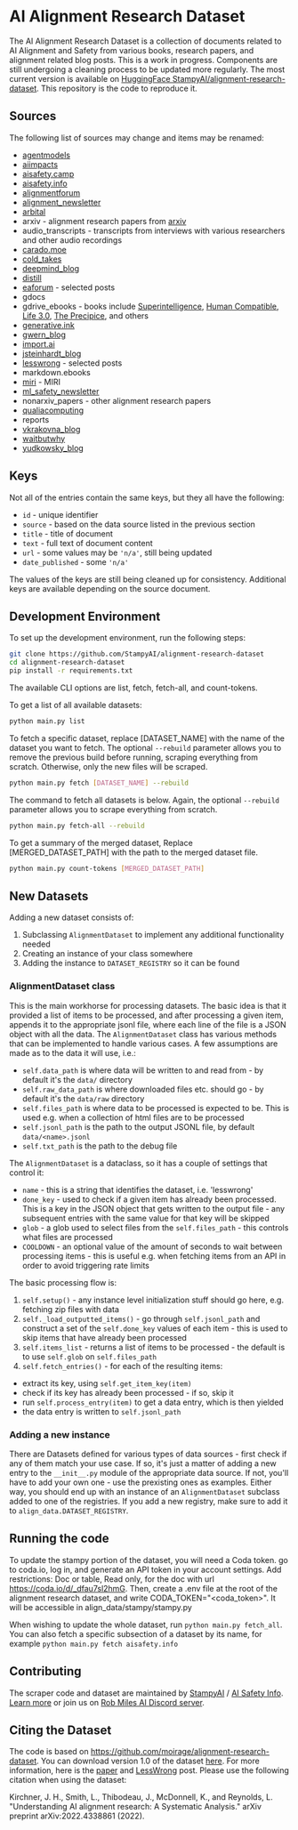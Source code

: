 # AI Alignment Research Dataset

The AI Alignment Research Dataset is a collection of documents related to AI Alignment and Safety from various books, research papers, and alignment related blog posts. This is a work in progress. Components are still undergoing a cleaning process to be updated more regularly. The most current version is available on [HuggingFace StampyAI/alignment-research-dataset](https://huggingface.co/datasets/StampyAI/alignment-research-dataset). This repository is the code to reproduce it.

## Sources

The following list of sources may change and items may be renamed:

- [agentmodels](https://agentmodels.org/)
- [aiimpacts](https://aiimpacts.org/)
- [aisafety.camp](https://aisafety.camp/)
- [aisafety.info](https://aisafety.info/)
- [alignmentforum](https://www.alignmentforum.org)
- [alignment_newsletter](https://rohinshah.com/alignment-newsletter/)
- [arbital](https://arbital.com/)
- arxiv - alignment research papers from [arxiv](https://arxiv.org/)
- audio_transcripts - transcripts from interviews with various researchers and other audio recordings
- [carado.moe](https://carado.moe/)
- [cold_takes](https://www.cold-takes.com/)
- [deepmind_blog](https://deepmindsafetyresearch.medium.com/)
- [distill](https://distill.pub/)
- [eaforum](https://forum.effectivealtruism.org/) - selected posts
- gdocs
- gdrive_ebooks - books include [Superintelligence](https://www.goodreads.com/book/show/20527133-superintelligence), [Human Compatible](https://www.goodreads.com/book/show/44767248-human-compatible), [Life 3.0](https://www.goodreads.com/book/show/34272565-life-3-0), [The Precipice](https://www.goodreads.com/book/show/50485582-the-precipice), and others
- [generative.ink](https://generative.ink/posts/)
- [gwern_blog](https://gwern.net/)
- [import.ai](https://importai.substack.com)
- [jsteinhardt_blog](https://jsteinhardt.wordpress.com/)
- [lesswrong](https://www.lesswrong.com/) - selected posts
- markdown.ebooks
- [miri](https://intelligence.org/) - MIRI
- [ml_safety_newsletter](https://newsletter.mlsafety.org)
- nonarxiv_papers - other alignment research papers
- [qualiacomputing](https://qualiacomputing.com/)
- reports
- [vkrakovna_blog](https://vkrakovna.wordpress.com)
- [waitbutwhy](https://waitbutwhy.com/)
- [yudkowsky_blog](https://www.yudkowsky.net/)

## Keys

Not all of the entries contain the same keys, but they all have the following:

- `id` - unique identifier
- `source` - based on the data source listed in the previous section
- `title` - title of document
- `text` - full text of document content
- `url` - some values may be `'n/a'`, still being updated
- `date_published` - some `'n/a'`

The values of the keys are still being cleaned up for consistency. Additional keys are available depending on the source document.

## Development Environment

To set up the development environment, run the following steps:

```bash
git clone https://github.com/StampyAI/alignment-research-dataset
cd alignment-research-dataset
pip install -r requirements.txt
```

The available CLI options are list, fetch, fetch-all, and count-tokens.

To get a list of all available datasets:

```sh
python main.py list
```

To fetch a specific dataset, replace [DATASET_NAME] with the name of the dataset you want to fetch. The optional `--rebuild` parameter allows you to remove the previous build before running, scraping everything from scratch. Otherwise, only the new files will be scraped.

```sh
python main.py fetch [DATASET_NAME] --rebuild
```

The command to fetch all datasets is below. Again, the optional `--rebuild` parameter allows you to scrape everything from scratch.

```sh
python main.py fetch-all --rebuild
```

To get a summary of the merged dataset, Replace [MERGED_DATASET_PATH] with the path to the merged dataset file.

```sh
python main.py count-tokens [MERGED_DATASET_PATH]
```

## New Datasets

Adding a new dataset consists of:

1. Subclassing `AlignmentDataset` to implement any additional functionality needed
2. Creating an instance of your class somewhere
3. Adding the instance to `DATASET_REGISTRY` so it can be found

### AlignmentDataset class

This is the main workhorse for processing datasets. The basic idea is that it provided a list of items to be processed, and after processing a given item, appends it to the appropriate jsonl file, where each line of the file is a JSON object with all the data. The `AlignmentDataset` class has various methods that can be implemented to handle various cases. A few assumptions are made as to the data it will use, i.e.:

* `self.data_path` is where data will be written to and read from - by default it's the `data/` directory
* `self.raw_data_path` is where downloaded files etc. should go - by default it's the `data/raw` directory
* `self.files_path` is where data to be processed is expected to be. This is used e.g. when a collection of html files are to be processed
* `self.jsonl_path` is the path to the output JSONL file, by default `data/<name>.jsonl`
* `self.txt_path` is the path to the debug file

The `AlignmentDataset` is a dataclass, so it has a couple of settings that control it:

* `name` - this is a string that identifies the dataset, i.e. 'lesswrong'
* `done_key` - used to check if a given item has already been processed. This is a key in the JSON object that gets written to the output file - any subsequent entries with the same value for that key will be skipped
* `glob` - a glob used to select files from the `self.files_path` - this controls what files are processed
* `COOLDOWN` - an optional value of the amount of seconds to wait between processing items - this is useful e.g. when fetching items from an API in order to avoid triggering rate limits

The basic processing flow is:

1. `self.setup()` - any instance level initialization stuff should go here, e.g. fetching zip files with data
2. `self._load_outputted_items()` - go through `self.jsonl_path` and construct a set of the `self.done_key` values of each item - this is used to skip items that have already been processed
3. `self.items_list` - returns a list of items to be processed - the default is to use `self.glob` on `self.files_path`
4. `self.fetch_entries()` - for each of the resulting items:

* extract its key, using `self.get_item_key(item)`
* check if its key has already been processed - if so, skip it
* run `self.process_entry(item)` to get a data entry, which is then yielded
* the data entry is written to `self.jsonl_path`

### Adding a new instance

There are Datasets defined for various types of data sources - first check if any of them match your use case. If so, it's just a matter of adding a new entry to the `__init__.py` module of the appropriate data source. If not, you'll have to add your own one - use the prexisting ones as examples. Either way, you should end up with an instance of an `AlignmentDataset` subclass added to one of the registries. If you add a new registry, make sure to add it to `align_data.DATASET_REGISTRY`.

## Running the code

To update the stampy portion of the dataset, you will need a Coda token. go to coda.io, log in, and generate an API token in your account settings. Add restrictions: Doc or table, Read only, for the doc with url https://coda.io/d/_dfau7sl2hmG. Then, create a .env file at the root of the alignment research dataset, and write CODA_TOKEN="<coda_token>". It will be accessible in align_data/stampy/stampy.py


When wishing to update the whole dataset, run `python main.py fetch_all`. You can also fetch a specific subsection of a dataset by its name, for example `python main.py fetch aisafety.info`

## Contributing

The scraper code and dataset are maintained by [StampyAI](http://stampy.ai) / [AI Safety Info](http://aisafety.info). [Learn more](https://coda.io/d/AI-Safety-Info_dfau7sl2hmG/Get-involved_susRF#_lufSr) or join us on [Rob Miles AI Discord server](https://discord.gg/vjFSCDyMCy).

## Citing the Dataset

The code is based on https://github.com/moirage/alignment-research-dataset. You can download version 1.0 of the dataset [here](https://the-eye.eu/public/AI/Alignment/moirage_alignment-research-dataset/). For more information, here is the [paper](https://arxiv.org/abs/2206.02841) and [LessWrong](https://www.lesswrong.com/posts/FgjcHiWvADgsocE34/a-descriptive-not-prescriptive-overview-of-current-ai) post. Please use the following citation when using the dataset:

Kirchner, J. H., Smith, L., Thibodeau, J., McDonnell, K., and Reynolds, L. "Understanding AI alignment research: A Systematic Analysis." arXiv preprint arXiv:2022.4338861 (2022).
